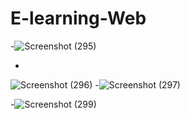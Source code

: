 # E-learning-Web
-![Screenshot (295)](https://github.com/Virang007/ElearningWeb/assets/104147123/dbb4095b-691d-4a0a-a9d5-4c5f0d8f279c)

-
![Screenshot (296)](https://github.com/Virang007/ElearningWeb/assets/104147123/b975d1e3-119a-43a2-a994-46e74a1d3f89)
-![Screenshot (297)](https://github.com/Virang007/ElearningWeb/assets/104147123/31681548-7210-499e-9f24-0b2bf8ca79e8)

-![Screenshot (299)](https://github.com/Virang007/ElearningWeb/assets/104147123/b021c99c-ae55-4baa-8082-193d421e4e24)
